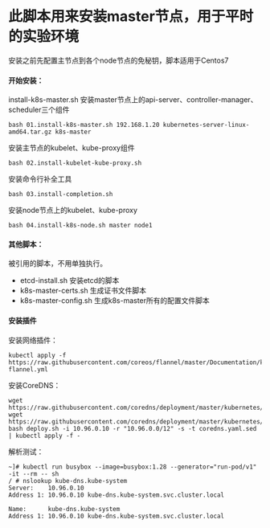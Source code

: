 # 此脚本用来安装master节点，用于平时的实验环境

安装之前先配置主节点到各个node节点的免秘钥，脚本适用于Centos7
#### 开始安装：
install-k8s-master.sh 安装master节点上的api-server、controller-manager、scheduler三个组件
```console
bash 01.install-k8s-master.sh 192.168.1.20 kubernetes-server-linux-amd64.tar.gz k8s-master
```
安装主节点的kubelet、kube-proxy组件
```console
bash 02.install-kubelet-kube-proxy.sh
```
安装命令行补全工具
```console
bash 03.install-completion.sh
```
安装node节点上的kubelet、kube-proxy
```console
bash 04.install-k8s-node.sh master node1
```
#### 其他脚本：
被引用的脚本，不用单独执行。
+ etcd-install.sh 安装etcd的脚本
+ k8s-master-certs.sh 生成证书文件脚本
+ k8s-master-config.sh 生成k8s-master所有的配置文件脚本

#### 安装插件
安装网络插件：
```console
kubectl apply -f https://raw.githubusercontent.com/coreos/flannel/master/Documentation/kube-flannel.yml
```

安装CoreDNS：
```console
wget https://raw.githubusercontent.com/coredns/deployment/master/kubernetes/coredns.yaml.sed 
wget https://raw.githubusercontent.com/coredns/deployment/master/kubernetes/deploy.sh
bash deploy.sh -i 10.96.0.10 -r "10.96.0.0/12" -s -t coredns.yaml.sed | kubectl apply -f -
```

解析测试：
```console
~]# kubectl run busybox --image=busybox:1.28 --generator="run-pod/v1" -it --rm -- sh
/ # nslookup kube-dns.kube-system
Server:    10.96.0.10
Address 1: 10.96.0.10 kube-dns.kube-system.svc.cluster.local
 
Name:      kube-dns.kube-system
Address 1: 10.96.0.10 kube-dns.kube-system.svc.cluster.local
```
